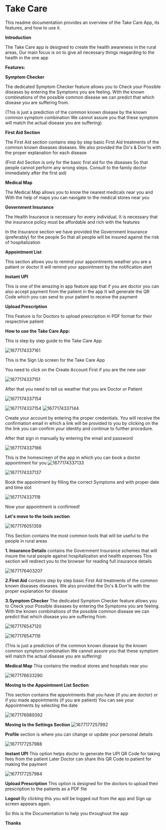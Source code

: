 
# Take Care
This readme documentation provides an overview of the Take Care App, its features, and how to use it.

**Introduction**

The Take Care app is designed to create the health awareness in the rural areas, Our main focus is on to give all necessary things reagarding to the health in the one app 


**Features:**

**Symptom Checker**

The dedicated Symptom Checker feature  allows you to Check your Possible diseases by entering the Symptoms you are feeling. With the known combinations of the possible common disease we can predict that which disease you are suffering from.

(This is just a prediction of the common known disease by the known common symptom combination We cannot assure you that these symptom will match the actual disease you are suffering)

**First Aid Section**

The First Aid section contains step by step basic First Aid treatments of the common known diseases diseases. We also provided the Do's & Don'ts with the proper explanation for each disease

(First Aid Section is only for the basic first aid for the diseases So that people cannot perform any wrong steps. Consult to the family doctor immediately after the first aid)

**Medical Map**

The Medical Map allows you to know the nearest medicals near you and With the help of maps you can navigate to the medical stores near you

**Government Insurance**

The Health Insurance is necessary for every individual. It is necessary that the insurance policy must be affordable and rich with the features 

In the Insurance section we have provided the Government Insurance (preferably) for the people So that all people will be insured against the risk of hospitalization

**Appointment List**

This section allows you to remind your appointments weather you are a patient or doctor 
It will remind your appointment by the notification alert 

**Instant UPI**

This is one of the amazing in app feature app that if you are doctor you can also accept payment from the patient in the app
It will generate the QR Code which you can send to your patient to receive the payment

**Upload Prescription**

This Feature is for Doctors to upload prescription in PDF format for their respectrive patient



**How to use the Take Care App:**

This is step by step guide to the Take Care App


![1677174337161](https://user-images.githubusercontent.com/122784079/220988698-041b8160-a4e0-4836-8ea2-dc9fd6b599a3.jpg)


This is the Sign Up screen for the Take Care App

You need to click on the Create Account First if you are the new user



![1677174337151](https://user-images.githubusercontent.com/122784079/220989584-b772528e-ba2f-45fa-8d07-9c500c60c6f1.jpg)


After that you need to tell us weather that you are Doctor or Patient


![1677174337154](https://user-images.githubusercontent.com/122784079/220988961-5cfd64a4-d4b0-416f-bd33-1881abe27c4e.jpg)





![1677174337154](https://user-images.githubusercontent.com/122784079/220991037-a114aeb4-188c-4e9a-9d7f-80fd8a49cf35.jpg)
![1677174337144](https://user-images.githubusercontent.com/122784079/220991077-1de619ba-aff3-4021-84b2-afd40934eed3.jpg)

Create your account by entering the proper credentials. You will receive the confirmation email in which a link will be provided to you by clicking on the the link you can confirm your identity and continue to further procedure.

After that sign in manually by entering the email and password


![1677174337166](https://user-images.githubusercontent.com/122784079/220991562-c2b2f950-f1a8-4db4-a40a-d750fadb05d2.jpg)


This is the homescreen of the app in which you can book a doctor appointment for you 
![1677174337133](https://user-images.githubusercontent.com/122784079/220991773-a573f653-a70d-4c90-947b-e65dd297f8b6.jpg)

![1677174337137](https://user-images.githubusercontent.com/122784079/220991814-5165c878-7ff9-4abd-9e0f-899626f2b249.jpg)

Book the appointment by filling the correct Symptoms and with proper date and time slot

![1677174337118](https://user-images.githubusercontent.com/122784079/220992766-d0cfaeec-9795-4ec0-a9c8-6414199165d4.jpg)

Now your appointment is confirmed!

**Let's move to the tools section**

![1677176051359](https://user-images.githubusercontent.com/122784079/220994771-e71b6c68-6f8f-4e0b-928c-b10456943ab8.jpg)


This Section contains the most common tools that will be useful to the people in rural areas 

**1. Insurance Details** contains the Government Insurance schemes that will insure the rural people against hospitalization and health expenses This section will redirect you to the browser for reading full insurance details



![1677176403207](https://user-images.githubusercontent.com/122784079/220996087-ddbabdca-d266-4f3d-b611-57a582715189.jpg)


**2.First Aid** contains step by step basic First Aid treatments of the common known diseases diseases. We also provided the Do's & Don'ts with the proper explanation for disease

**3.Symptom Checker** The dedicated Symptom Checker feature  allows you to Check your Possible diseases by entering the Symptoms you are feeling. With the known combinations of the possible common disease we can predict that which disease you are suffering from.


![1677176547120](https://user-images.githubusercontent.com/122784079/220996614-a2b74be2-75a6-462b-8d06-6050f7e1d666.jpg)




![1677176547116](https://user-images.githubusercontent.com/122784079/220996623-84daafe6-7c28-413f-8faa-b523e1726b0f.jpg)


(This is just a prediction of the common known disease by the known common symptom combination We cannot assure you that these symptom will match the actual disease you are suffering)


**Medical Map**
Thia contains the medical stores and hospitals near you



![1677176633290](https://user-images.githubusercontent.com/122784079/220997524-754f884a-4085-467b-be99-53f359c0d264.jpg)



**Moving to the Appointment List Section**

This section contains the appointments that you have (if you are doctor) or if you made appointments (if you are patient) You can see your Appointments by selecting the date


![1677176989392](https://user-images.githubusercontent.com/122784079/220998095-4db883ae-5981-4de8-bf5f-ba65d691846a.jpg)


**Moving to the Settings Section**
![1677177257992](https://user-images.githubusercontent.com/122784079/220999074-8bf7a000-d7a1-4f4b-8c0b-92353dc0a8ee.jpg)

**Profile** section is where you can change or update your personal details

![1677177257988](https://user-images.githubusercontent.com/122784079/220999387-1acf96f4-f899-4448-aa51-e03581019eab.jpg)

**Instant UPI** This option helps doctor to generate the UPI QR Code for taking fees from the patient Later Doctor can share this QR Code to patient for making the payment


![1677177257984](https://user-images.githubusercontent.com/122784079/220999929-df921dcc-c06c-486f-a18f-661916042d65.jpg)


**Upload Prescription** This option is designed for the doctors to upload their prescription to the patients as a PDF file


**Logout** By clicking this you will be logged out from the app and Sign up screen appears again.

So this is the Documentation to help you throughout the app

**Thanks**






